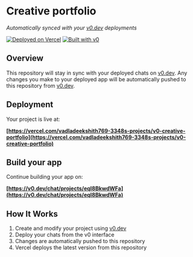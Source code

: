 # Creative portfolio

*Automatically synced with your [v0.dev](https://v0.dev) deployments*

[![Deployed on Vercel](https://img.shields.io/badge/Deployed%20on-Vercel-black?style=for-the-badge&logo=vercel)](https://vercel.com/vadladeekshith769-3348s-projects/v0-creative-portfolio)
[![Built with v0](https://img.shields.io/badge/Built%20with-v0.dev-black?style=for-the-badge)](https://v0.dev/chat/projects/eqI8BkwdWFa)

## Overview

This repository will stay in sync with your deployed chats on [v0.dev](https://v0.dev).
Any changes you make to your deployed app will be automatically pushed to this repository from [v0.dev](https://v0.dev).

## Deployment

Your project is live at:

**[https://vercel.com/vadladeekshith769-3348s-projects/v0-creative-portfolio](https://vercel.com/vadladeekshith769-3348s-projects/v0-creative-portfolio)**

## Build your app

Continue building your app on:

**[https://v0.dev/chat/projects/eqI8BkwdWFa](https://v0.dev/chat/projects/eqI8BkwdWFa)**

## How It Works

1. Create and modify your project using [v0.dev](https://v0.dev)
2. Deploy your chats from the v0 interface
3. Changes are automatically pushed to this repository
4. Vercel deploys the latest version from this repository